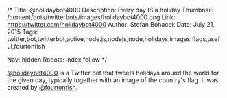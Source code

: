 /*
Title: @holidaybot4000
Description: Every day IS a holiday
Thumbnail: /content/bots/twitterbots/images/holidaybot4000.png
Link: https://twitter.com/holidaybot4000
Author: Stefan Bohacek
Date: July 21, 2015
Tags: twitter,bot,twitterbot,active,node.js,nodejs,node,holidays,images,flags,useful,fourtonfish

Nav: hidden
Robots: index,follow
*/

[@holidaybot4000](https://twitter.com/holidaybot4000) is a Twitter bot that tweets holidays around the world for the given day, typically together with an image of the country's flag. It was created by [@fourtonfish](https://twitter.com/fourtonfish).
